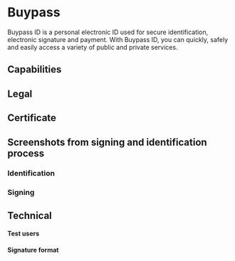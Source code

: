 # Buypass

Buypass ID is a personal electronic ID used for secure identification, electronic signature and payment. With Buypass ID, you can quickly, safely and easily access a variety of public and private services.

## Capabilities

## Legal

## Certificate

## Screenshots from signing and identification process

### Identification

### Signing

## Technical

#### Test users

#### Signature format



